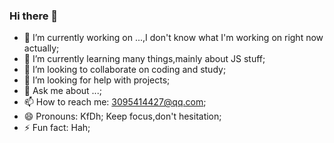 ### Hi there 👋

<!--
**leetal-hua/leetal-hua** is a ✨ _special_ ✨ repository because its `README.md` (this file) appears on your GitHub profile.

Here are some ideas to get you started:
-->
- 🔭 I’m currently working on ...,I don't know what I'm working on right now actually;
- 🌱 I’m currently learning many things,mainly about JS stuff;
- 👯 I’m looking to collaborate on coding and study;
- 🤔 I’m looking for help with projects;
- 💬 Ask me about ...;
- 📫 How to reach me: 3095414427@qq.com;
- 😄 Pronouns: KfDh; Keep focus,don't hesitation;
- ⚡ Fun fact: Hah;
